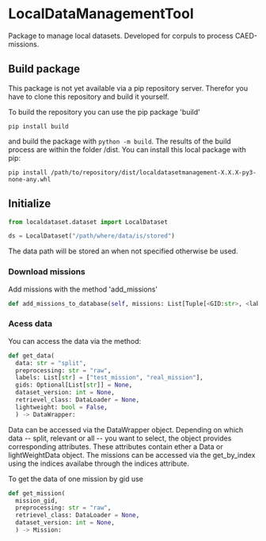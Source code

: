 # LocalDataManagementTool

Package to manage local datasets. Developed for corpuls to process CAED-missions.

## Build package

This package is not yet available via a pip repository server. Therefor you have to clone this repository and build it yourself.

To build the repository you can use the pip package 'build'
```console
pip install build
```
and build the package with `python -m build`. The results of the build process are within the folder /dist. You can install this local package with pip:
```console
pip install /path/to/repository/dist/localdatasetmanagement-X.X.X-py3-none-any.whl
```


## Initialize

```python
from localdataset.dataset import LocalDataset

ds = LocalDataset("/path/where/data/is/stored")
```
The data path will be stored an when not specified otherwise be used.

### Download missions

Add missions with the method 'add_missions'

```python
def add_missions_to_database(self, missions: List[Tuple[<GID:str>, <label:str>, np.ndarray]])
``` 

### Acess data

You can access the data via the method:

```python
def get_data(
  data: str = "split",
  preprocessing: str = "raw",
  labels: List[str] = ["test_mission", "real_mission"],
  gids: Optional[List[str]] = None,
  dataset_version: int = None,
  retrievel_class: DataLoader = None,
  lightweight: bool = False,
  ) -> DataWrapper:
```

Data can be accessed via the DataWrapper object. Depending on which data -- split, relevant or all -- you want to select, the object provides corresponding attributes. These attributes contain ether a Data or lightWeightData object. The missions can be accessed via the get_by_index using the indices availabe through the indices attribute.

To get the data of one mission by gid use 

```python
def get_mission(
  mission_gid,
  preprocessing: str = "raw",
  retrievel_class: DataLoader = None,
  dataset_version: int = None,
  ) -> Mission:
```